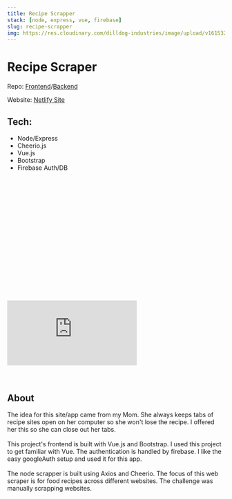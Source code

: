 ```yaml
---
title: Recipe Scrapper
stack: [node, express, vue, firebase]
slug: recipe-scrapper
img: https://res.cloudinary.com/dilldog-industries/image/upload/v1615326852/food-stock/4.jpg
---
```


# Recipe Scraper

Repo: <a class="mb-2 hover-state underline hover:no-underline mb-2" href="https://github.com/digthedill/front-end-recipe-scraper">Frontend</a>/<a class="mb-2 hover-state underline hover:no-underline mb-2" href="https://github.com/digthedill/recipe-scraper-api">Backend</a>

Website: <a class="mb-2 hover-state underline hover:no-underline mb-2" href="https://cranky-pare-b2c0ec.netlify.app/">Netlify Site</a>

## Tech:

- Node/Express
- Cheerio.js
- Vue.js
- Bootstrap
- Firebase Auth/DB

<div class="relative" style="padding-top: 56.25%">
<iframe class="absolute inset-0 w-full h-full my-4" src="https://www.youtube.com/embed/RgV-MHk8eD4?controls=0" frameborder="0" allow="accelerometer; autoplay; clipboard-write; encrypted-media; gyroscope; picture-in-picture" allowfullscreen></iframe>
</div>
<br><br>

## About

The idea for this site/app came from my Mom. She always keeps tabs of recipe sites open on her computer so she won't lose the recipe. I offered her this so she can close out her tabs.
<br><br>
This project's frontend is built with Vue.js and Bootstrap. I used this project to get familiar with Vue. The authentication is handled by firebase. I like the easy googleAuth setup and used it for this app.
<br><br>
The node scrapper is built using Axios and Cheerio. The focus of this web scraper is for food recipes across different websites. The challenge was manually scrapping websites.
